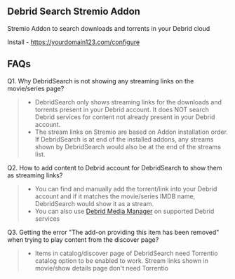## Debrid Search Stremio Addon
Stremio Addon to search downloads and torrents in your Debrid cloud

Install - https://yourdomain123.com/configure


## FAQs
Q1. Why DebridSearch is not showing any streaming links on the movie/series page?
> * DebridSearch only shows streaming links for the downloads and torrents present in your Debrid account. It does NOT search Debrid services for content not already present in your Debrid account.
> * The stream links on Stremio are based on Addon installation order. If DebridSearch is at end of the installed addons, any streams shown by DebridSearch would also be at the end of the streams list.

Q2. How to add content to Debrid account for DebridSearch to show them as streaming links?
> * You can find and manually add the torrent/link into your Debrid account and if it matches the movie/series IMDB name, DebridSearch would show it as a stream.
> * You can also use [Debrid Media Manager](https://debridmediamanager.com) on supported Debrid services
>

Q3. Getting the error "The add-on providing this item has been removed" when trying to play content from the discover page?
> * Items in catalog/discover page of DebridSearch need Torrentio catalog option to be enabled to work. Stream links shown in movie/show details page don't need Torrentio



